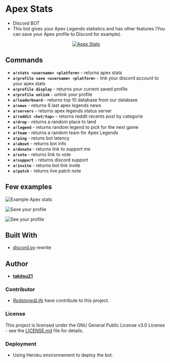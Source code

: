 # Apex Stats

* Discord BOT
* This bot gives your Apex Legends statistics and has other features (You can save your Apex profile to Discord for example).
<p align="center"><a href="https://discordbots.org/bot/551446491886125059" >
  <img src="https://discordbots.org/api/widget/551446491886125059.svg?usernamecolor=FFFFFF&topcolor=000000" alt="Apex Stats" />
 </a></p>

## Commands

* **`a!stats <username> <platform>`** - returns apex stats
* **`a!profile save <username> <platform>`** - link your discord account to your apex stats
* **`a!profile display`** - returns your current saved profile
* **`a!profile unlink`** - unlink your profile
* **`a!leaderboard`** - returns top 10 database from our database
* **`a!news`** - returns 6 last apex legends news
* **`a!servers`** - returns apex legends status server
* **`a!reddit <hot/top>`** - returns reddit recents post by categorie
* **`a!drop`** - returns a random place to land
* **`a!legend`** - returns random legend to pick for the next game
* **`a!team`** - returns a random team for Apex Legends
* **`a!ping`** - retuns bot latency
* **`a!about`** - returns bot info
* **`a!donate`** - returns link to support me
* **`a!vote`** - returns link to vote
* **`a!support`** - returns discord support
* **`a!invite`** - returns bot link invite
* **`a!patch`** - returns live patch note

## Few examples

![Example Apex stats](https://i.imgur.com/qyk6Uge.png)

![Save your profile](https://i.imgur.com/BFLN6sJ.png)

![See your profile](https://i.imgur.com/y7T3Dk5.png)

## Built With

* [discord.py](https://discordpy.readthedocs.io/en/rewrite/) rewrite

## Author

* [**takitsu21**](https://github.com/takitsu21/)

### Contributor

* [*RedstonedLife*](https://github.com/RedstonedLife/) have contribute to this project.

### License

This project is licensed under the GNU General Public License v3.0 License - see the [LICENSE.md](LICENSE) file for details.

### Deployment

* Using Heroku environnement to deploy the bot.
